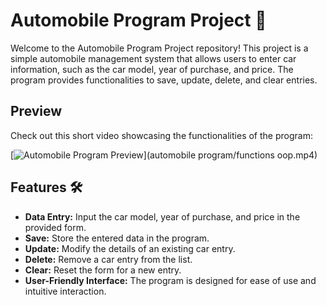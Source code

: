 # Automobile Program Project 🚗

Welcome to the Automobile Program Project repository! This project is a simple automobile management system that allows users to enter car information, such as the car model, year of purchase, and price. The program provides functionalities to save, update, delete, and clear entries.

## Preview

Check out this short video showcasing the functionalities of the program:

[![Automobile Program Preview](video_thumbnail.png)](automobile program/functions oop.mp4)

## Features 🛠️

- **Data Entry:** Input the car model, year of purchase, and price in the provided form.
- **Save:** Store the entered data in the program.
- **Update:** Modify the details of an existing car entry.
- **Delete:** Remove a car entry from the list.
- **Clear:** Reset the form for a new entry.
- **User-Friendly Interface:** The program is designed for ease of use and intuitive interaction.

